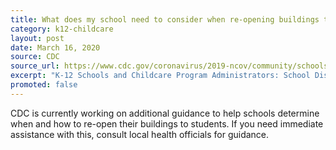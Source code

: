 ```yaml
---
title: What does my school need to consider when re-opening buildings to students?
category: k12-childcare
layout: post
date: March 16, 2020
source: CDC
source_url: https://www.cdc.gov/coronavirus/2019-ncov/community/schools-childcare/schools-faq.html
excerpt: "K-12 Schools and Childcare Program Administrators: School Dismissals"
promoted: false
---
```


CDC is currently working on additional guidance to help schools determine when and how to re-open their buildings to students. If you need immediate assistance with this, consult local health officials for guidance.
